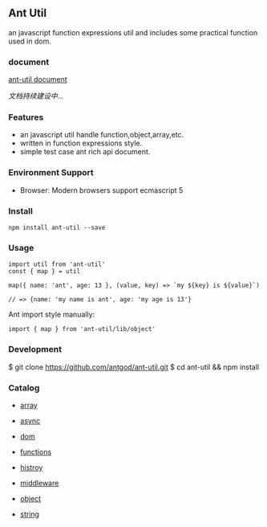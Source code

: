 ## Ant Util

an javascript function expressions util and includes some practical function used in dom.

### document

[ant-util document][1]

*文档持续建设中...*

### Features

* an javascript util handle function,object,array,etc.
* written in function expressions style.
* simple test case ant rich api document.

### Environment Support
* Browser: Modern browsers support ecmascript 5

### Install
```
npm install ant-util --save
```
### Usage
```
import util from 'ant-util'
const { map } = util

map({ name: 'ant', age: 13 }, (value, key) => `my ${key} is ${value}`)

// => {name: 'my name is ant', age: 'my age is 13'}
```

Ant import style manually:
```
import { map } from 'ant-util/lib/object'
```

### Development

$ git clone https://github.com/antgod/ant-util.git
$ cd ant-util && npm install

### Catalog

* [array][2]
* [async][3]
* [dom][4]
* [functions][5]
* [histroy][6]
* [middleware][7]
* [object][8]
* [string][9]


  [1]: https://antgod.gitbooks.io/ant-util/
  [2]: https://antgod.gitbooks.io/ant-util/array.html
  [3]: https://antgod.gitbooks.io/ant-util/async.html
  [4]: https://antgod.gitbooks.io/ant-util/dom.html
  [5]: https://antgod.gitbooks.io/ant-util/functions.html
  [6]: https://antgod.gitbooks.io/ant-util/history.html
  [7]: https://antgod.gitbooks.io/ant-util/middleware
  [8]: https://antgod.gitbooks.io/ant-util/object.html
  [9]: https://antgod.gitbooks.io/ant-util/string.html